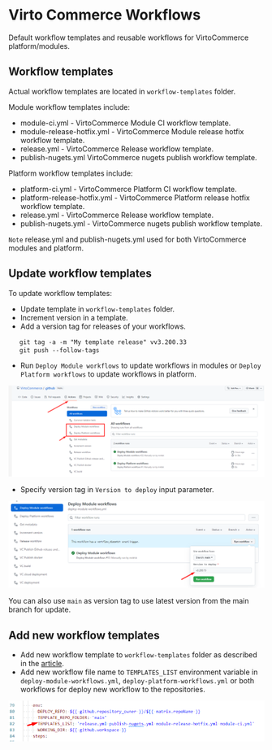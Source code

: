 # Virto Commerce Workflows

Default workflow templates and reusable workflows for VirtoCommerce platform/modules.

## Workflow templates

Actual workflow templates are located in `workflow-templates` folder.

Module workflow templates include:

- module-ci.yml - VirtoCommerce Module CI workflow template.
- module-release-hotfix.yml - VirtoCommerce Module release hotfix workflow template.
- release.yml - VirtoCommerce Release workflow template.
- publish-nugets.yml VirtoCommerce nugets publish workflow template.

Platform workflow templates include:

- platform-ci.yml - VirtoCommerce Platform CI workflow template.
- platform-release-hotfix.yml - VirtoCommerce Platform release hotfix workflow template.
- release.yml - VirtoCommerce Release workflow template.
- publish-nugets.yml - VirtoCommerce nugets publish workflow template.

`Note` release.yml and publish-nugets.yml used for both VirtoCommerce modules and platform.

## Update workflow templates

To update workflow templates:

- Update template in `workflow-templates` folder.
- Increment version in a template.
- Add a version tag for releases of your workflows.

 ```git
    git tag -a -m "My template release" vv3.200.33
    git push --follow-tags
 ```

- Run `Deploy Module workflows` to update workflows in modules or `Deploy Platform workflows` to update workflows in platform.

![Deploy workflows](docs/media/deploy-workflows.png)

- Specify version tag in `Version to deploy` input parameter.

![Deploy workflows](docs/media/specify-version.png)

You can also use `main` as version tag to use latest version from the main branch for update.

## Add new workflow templates

- Add new workflow template to `workflow-templates` folder as described in the [article](https://docs.github.com/en/actions/using-workflows/creating-starter-workflows-for-your-organization#creating-a-starter-workflow).
- Add new workflow file name to `TEMPLATES_LIST` environment variable in `deploy-module-workflows.yml`, `deploy-platform-workflows.yml` or both workflows for deploy new workflow to the repositories.

![Templates-list](docs/media/templates-list.png)
